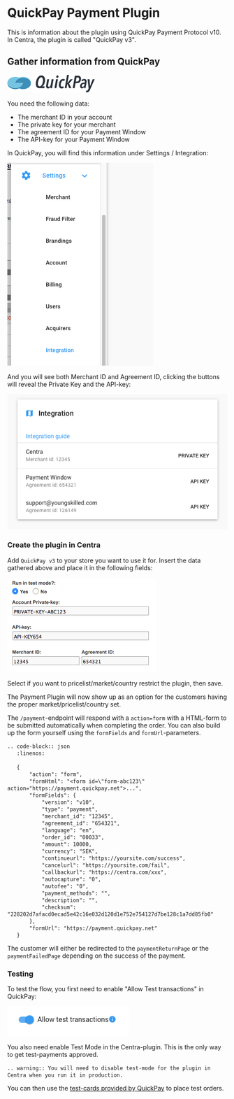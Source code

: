 # QuickPay Payment Plugin

This is information about the plugin using QuickPay Payment Protocol v10. In Centra, the plugin is called "QuickPay v3".

## Gather information from QuickPay

![](images/quickpay.png)

You need the following data:

* The merchant ID in your account
* The private key for your merchant
* The agreement ID for your Payment Window
* The API-key for your Payment Window

In QuickPay, you will find this information under Settings / Integration:

![](images/quickpay-menu.png)

And you will see both Merchant ID and Agreement ID, clicking the buttons will reveal the Private Key and the API-key:

![](images/quickpay-settings.png)

### Create the plugin in Centra

Add `QuickPay v3` to your store you want to use it for. Insert the data gathered above and place it in the following fields:

![](images/quickpay-centra-settings.png)

Select if you want to pricelist/market/country restrict the plugin, then save.

The Payment Plugin will now show up as an option for the customers having the proper market/pricelist/country set.

The `/payment`-endpoint will respond with a `action=form` with a HTML-form to be submitted automatically when completing the order. You can also build up the form yourself using the `formFields` and `formUrl`-parameters.

```eval_rst
.. code-block:: json
   :linenos:

   {
       "action": "form",
       "formHtml": "<form id=\"form-abc123\" action="https://payment.quickpay.net">...",
       "formFields": {
           "version": "v10",
           "type": "payment",
           "merchant_id": "12345",
           "agreement_id": "654321",
           "language": "en",
           "order_id": "00033",
           "amount": 10000,
           "currency": "SEK",
           "continueurl": "https://yoursite.com/success",
           "cancelurl": "https://yoursite.com/fail",
           "callbackurl": "https://centra.com/xxx",
           "autocapture": "0",
           "autofee": "0",
           "payment_methods": "",
           "description": "",
           "checksum": "228202d7afacd0ecad5e42c16e032d120d1e752e754127d7be128c1a7dd85fb0"
       },
       "formUrl": "https://payment.quickpay.net"
   }
```

The customer will either be redirected to the `paymentReturnPage` or the `paymentFailedPage` depending on the success of the payment.

### Testing

To test the flow, you first need to enable "Allow Test transactions" in QuickPay:

![](images/quickpay-test.png)

You also need enable Test Mode in the Centra-plugin. This is the only way to get test-payments approved.

```eval_rst
.. warning:: You will need to disable test-mode for the plugin in Centra when you run it in production.
```

You can then use the [test-cards provided by QuickPay](https://learn.quickpay.net/tech-talk/appendixes/test/) to place test orders.

